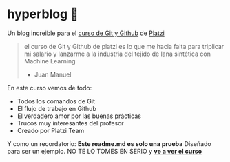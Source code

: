 # hyperblog 💚
Un blog increible para el [curso de Git y Github](https://platzi.com/cursos/git-github/ "curso de Git y Github") de [Platzi](https://platzi.com/ "Platzi")
> el curso de Git y Github de platzi es lo que me hacia falta para triplicar mi salario y lanzarme a la industria del tejido de lana sintética con Machine Learning
> - Juan Manuel

En este curso vemos de todo:
* Todos los comandos de Git
* El flujo de trabajo en Github
* El verdadero amor por las buenas prácticas
* Trucos muy interesantes del profesor
* Creado por Platzi Team

Y como un recordatorio:  **Este readme.md es solo una prueba** Diseñado para ser un ejemplo. NO TE LO TOMES EN SERIO y [**ve a ver el curso**](https://platzi.com/cursos/git-github/ "curso de Git y Github")